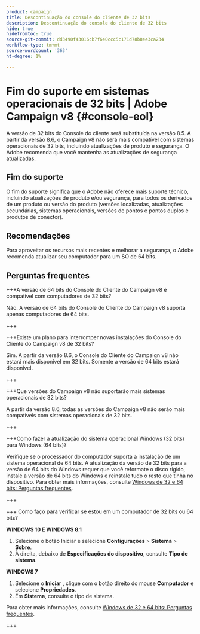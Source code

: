 ```yaml
---
product: campaign
title: Descontinuação do console do cliente de 32 bits
description: Descontinuação do console do cliente de 32 bits
hide: true
hidefromtoc: true
source-git-commit: dd3490f43016cb7f6e0ccc5c171d78b8ee3ca234
workflow-type: tm+mt
source-wordcount: '363'
ht-degree: 1%

---
```


# Fim do suporte em sistemas operacionais de 32 bits | Adobe Campaign v8 {#console-eol}

A versão de 32 bits do Console do cliente será substituída na versão 8.5. A partir da versão 8.6, o Campaign v8 não será mais compatível com sistemas operacionais de 32 bits, incluindo atualizações de produto e segurança. O Adobe recomenda que você mantenha as atualizações de segurança atualizadas.

## Fim do suporte

O fim do suporte significa que o Adobe não oferece mais suporte técnico, incluindo atualizações de produto e/ou segurança, para todos os derivados de um produto ou versão do produto (versões localizadas, atualizações secundárias, sistemas operacionais, versões de pontos e pontos duplos e produtos de conector).

## Recomendações

Para aproveitar os recursos mais recentes e melhorar a segurança, o Adobe recomenda atualizar seu computador para um SO de 64 bits.

## Perguntas frequentes

+++A versão de 64 bits do Console do Cliente do Campaign v8 é compatível com computadores de 32 bits?

Não. A versão de 64 bits do Console do Cliente do Campaign v8 suporta apenas computadores de 64 bits.

+++

+++Existe um plano para interromper novas instalações do Console do Cliente do Campaign v8 de 32 bits?

Sim. A partir da versão 8.6, o Console do Cliente do Campaign v8 não estará mais disponível em 32 bits. Somente a versão de 64 bits estará disponível.

+++

+++Que versões do Campaign v8 não suportarão mais sistemas operacionais de 32 bits?

A partir da versão 8.6, todas as versões do Campaign v8 não serão mais compatíveis com sistemas operacionais de 32 bits.

+++

+++Como fazer a atualização do sistema operacional Windows (32 bits) para Windows (64 bits)?

Verifique se o processador do computador suporta a instalação de um sistema operacional de 64 bits. A atualização da versão de 32 bits para a versão de 64 bits do Windows requer que você reformate o disco rígido, instale a versão de 64 bits do Windows e reinstale tudo o resto que tinha no dispositivo. Para obter mais informações, consulte [Windows de 32 e 64 bits: Perguntas frequentes](https://support.microsoft.com/en-us/windows/32-bit-and-64-bit-windows-frequently-asked-questions-c6ca9541-8dce-4d48-0415-94a3faa2e13d).

+++

+++ Como faço para verificar se estou em um computador de 32 bits ou 64 bits?

**WINDOWS 10 E WINDOWS 8.1**

1. Selecione o botão Iniciar e selecione **Configurações** > **Sistema** > **Sobre**.
1. À direita, debaixo de **Especificações do dispositivo**, consulte **Tipo de sistema**.

**WINDOWS 7**
1. Selecione o **Iniciar** , clique com o botão direito do mouse **Computador** e selecione **Propriedades**.
1. Em **Sistema**, consulte o tipo de sistema.

Para obter mais informações, consulte [Windows de 32 e 64 bits: Perguntas frequentes](https://support.microsoft.com/en-us/windows/32-bit-and-64-bit-windows-frequently-asked-questions-c6ca9541-8dce-4d48-0415-94a3faa2e13d).

+++